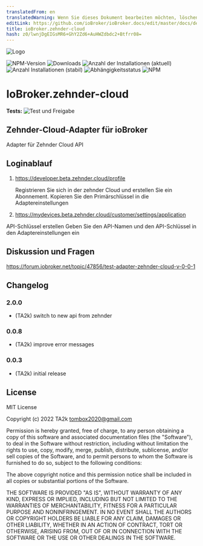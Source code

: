 ```yaml
---
translatedFrom: en
translatedWarning: Wenn Sie dieses Dokument bearbeiten möchten, löschen Sie bitte das Feld "translationsFrom". Andernfalls wird dieses Dokument automatisch erneut übersetzt
editLink: https://github.com/ioBroker/ioBroker.docs/edit/master/docs/de/adapterref/iobroker.zehnder-cloud/README.md
title: ioBroker.zehnder-cloud
hash: z0/lwnjDgEIGsMR6+GhY2Zd6+AuHWZdbdc2+Btfrr08=
---
```

![Logo](../../../en/adapterref/iobroker.zehnder-cloud/admin/zehnder-cloud.png)

![NPM-Version](https://img.shields.io/npm/v/iobroker.zehnder-cloud.svg)
![Downloads](https://img.shields.io/npm/dm/iobroker.zehnder-cloud.svg)
![Anzahl der Installationen (aktuell)](https://iobroker.live/badges/zehnder-cloud-installed.svg)
![Anzahl Installationen (stabil)](https://iobroker.live/badges/zehnder-cloud-stable.svg)
![Abhängigkeitsstatus](https://img.shields.io/david/TA2k/iobroker.zehnder-cloud.svg)
![NPM](https://nodei.co/npm/iobroker.zehnder-cloud.png?downloads=true)

# IoBroker.zehnder-cloud
**Tests:** ![Test und Freigabe](https://github.com/TA2k/ioBroker.zehnder-cloud/workflows/Test%20and%20Release/badge.svg)

## Zehnder-Cloud-Adapter für ioBroker
Adapter für Zehnder Cloud API

## Loginablauf
1. https://developer.beta.zehnder.cloud/profile

   Registrieren Sie sich in der zehnder Cloud und erstellen Sie ein Abonnement. Kopieren Sie den Primärschlüssel in die Adaptereinstellungen

2. https://mydevices.beta.zehnder.cloud/customer/settings/application

API-Schlüssel erstellen Geben Sie den API-Namen und den API-Schlüssel in den Adaptereinstellungen ein

## Diskussion und Fragen
<https://forum.iobroker.net/topic/47856/test-adapter-zehnder-cloud-v-0-0-1>

## Changelog

### 2.0.0

- (TA2k) switch to new api from zehnder

### 0.0.8

- (TA2k) improve error messages

### 0.0.3

- (TA2k) initial release

## License

MIT License

Copyright (c) 2022 TA2k <tombox2020@gmail.com>

Permission is hereby granted, free of charge, to any person obtaining a copy
of this software and associated documentation files (the "Software"), to deal
in the Software without restriction, including without limitation the rights
to use, copy, modify, merge, publish, distribute, sublicense, and/or sell
copies of the Software, and to permit persons to whom the Software is
furnished to do so, subject to the following conditions:

The above copyright notice and this permission notice shall be included in all
copies or substantial portions of the Software.

THE SOFTWARE IS PROVIDED "AS IS", WITHOUT WARRANTY OF ANY KIND, EXPRESS OR
IMPLIED, INCLUDING BUT NOT LIMITED TO THE WARRANTIES OF MERCHANTABILITY,
FITNESS FOR A PARTICULAR PURPOSE AND NONINFRINGEMENT. IN NO EVENT SHALL THE
AUTHORS OR COPYRIGHT HOLDERS BE LIABLE FOR ANY CLAIM, DAMAGES OR OTHER
LIABILITY, WHETHER IN AN ACTION OF CONTRACT, TORT OR OTHERWISE, ARISING FROM,
OUT OF OR IN CONNECTION WITH THE SOFTWARE OR THE USE OR OTHER DEALINGS IN THE
SOFTWARE.